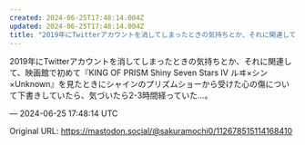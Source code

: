 ```yaml
---
created: 2024-06-25T17:48:14.004Z
updated: 2024-06-25T17:48:14.004Z
title: "2019年にTwitterアカウントを消してしまったときの気持ちとか、それに関連して、映画館で初めて『KING OF PRISM Shiny Seven Sta[...]"
---
```


<p>2019年にTwitterアカウントを消してしまったときの気持ちとか、それに関連して、映画館で初めて『KING OF PRISM Shiny Seven Stars IV ルヰ×シン×Unknown』を見たときにシャインのプリズムショーから受けた心の傷について下書きしていたら、気づいたら2-3時間経っていた…。</p>

&mdash; 2024-06-25 17:48:14 UTC

Original URL: https://mastodon.social/@sakuramochi0/112678515114168410
